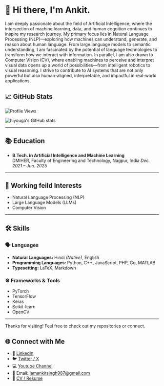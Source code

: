 # 👋 Hi there, I'm Ankit.

I am deeply passionate about the field of Artificial Intelligence, where the intersection of machine learning, data, and human cognition continues to inspire my research journey. My primary focus lies in Natural Language Processing (NLP)—exploring how machines can understand, generate, and reason about human language. From large language models to semantic understanding, I am fascinated by the potential of language technologies to transform how we interact with information. In parallel, I am also drawn to Computer Vision (CV), where enabling machines to perceive and interpret visual data opens up a world of possibilities—from intelligent robotics to visual reasoning. I strive to contribute to AI systems that are not only powerful but also human-aligned, interpretable, and impactful in real-world applications.

## 📈 GitHub Stats 
<!-- Remove if not needed -->
![Profile Views](https://komarev.com/ghpvc/?username=BinaryMonkAnkit&color=blueviolet)


![hiyouga's GitHub stats](https://github-readme-stats.vercel.app/api?username=BinaryMonkAnkit&show_icons=true&theme=tokyonight)

---

## 📚 Education
- **B.Tech. in  Artificial Intelligence and Machine Learning**  
  DMIHER, Faculty of Engineering and Technology,
  Nagpur, India 
  *Dec. 2021 – Jun. 2025*

---

## 🔬 Working feild Interests

- Natural Language Processing (NLP)  
- Large Language Models (LLMs)
- Computer Vision

---

## 🛠️ Skills

### 🗣️ Languages
- **Natural Languages:** Hindi *(Native)*, English 
- **Programming Languages:** Python, C++, JavaScript, PHP, Go, MATLAB  
- **Typesetting:** LaTeX, Markdown  

### ⚙️ Frameworks & Tools
- PyTorch  
- TensorFlow
- Keras
- Scikit-learn
- OpenCV
---



Thanks for visiting! Feel free to check out my repositories or connect.
## 🌐 Connect with Me

- 💼 [LinkedIn](https://www.linkedin.com/in/ankit-kumar-singh3/)
- 🐦 [Twitter / X](https://x.com/Ankit_Singh1156)
- 💻 [Youtube Channel](https://www.youtube.com/@BhaaiCodeIt)
- 📧 Email: iamankitsingh987@gmail.com
- 📝 [CV / Resume](https://drive.google.com/file/d/1kNxy12MiQDnqgLMNHiET7mSi4JDnUR9I/view?usp=sharing)
